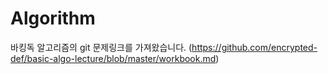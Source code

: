 # Algorithm


바킹독 알고리즘의 git 문제링크를 가져왔습니다.
(https://github.com/encrypted-def/basic-algo-lecture/blob/master/workbook.md)

